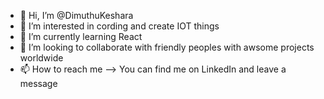 - 👋 Hi, I’m @DimuthuKeshara
- 👀 I’m interested in cording and create IOT things
- 🌱 I’m currently learning React
- 💞️  I’m looking to collaborate with friendly peoples with awsome projects worldwide
- 📫 How to reach me --> You can find me on LinkedIn and leave a message

<!---
DimuthuKeshara556/DimuthuKeshara556 is a ✨ special ✨ repository because its `README.md` (this file) appears on your GitHub profile.
You can click the Preview link to take a look at your changes.
--->
